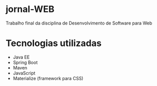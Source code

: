 # jornal-WEB
Trabalho final da disciplina de Desenvolvimento de Software para Web
# Tecnologias utilizadas
* Java EE
* Spring Boot
* Maven
* JavaScript
* Materialize (framework para CSS)

